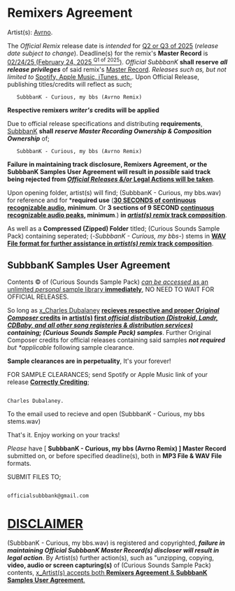 # Remixers Agreement

Artist(s): <ins>Avrno</ins>. 


   The _Official Remix_ release date is _intended_ for <ins>Q2 or Q3 of 2025</ins> (_release date subject to change_). Deadline(s) for the remix's **Master Record** is <ins>02/24/25 (February 24, 2025 <sup>Q1 of 2025</sup>)</ins>. _Official SubbbanK_ **shall** **reserve** ***all release privileges*** of said remix's <ins>Master Record</ins>. _Releases such as, but not limited to_ <ins>Spotify, Apple Music, iTunes, etc.</ins>. Upon Official Release, publishing titles/credits will reflect as such;  

       SubbbanK - Curious, my bbs (Avrno Remix) 

**Respective remixers _writer's_ credits will be applied** 


Due to official release specifications and distributing **requirements**, <ins>SubbbanK</ins> **shall** ***reserve Master Recording Ownership & Composition Ownership*** of;

       SubbbanK - Curious, my bbs (Avrno Remix)
              
**Failure in maintaining track disclosure, Remixers Agreement, or the SubbbanK Samples User Agreement will result in _possible_ said track being **rejected** from <ins>_Official Releases &/or_ Legal Actions will be taken</ins>**. 

Upon opening folder, artist(s) will find; (SubbbanK - Curious, my bbs.wav) for reference and for ***required use** (<ins>**30 SECONDS of continuous recognizable audio</ins>, minimum**. Or **3 sections of 9 SECOND <ins>continuous recognizable audio peaks</ins>, minimum**.) **in <ins>_artist(s) remix_ track composition</ins>**.




As well as a **Compressed (Zipped) Folder** titled; (Curious Sounds Sample Pack) containing seperated;    (-_SubbbanK - Curious, my bbs_-) stems in **<ins>WAV File format for further assistance in _artist(s) remix_ track composition</ins>**.  

## SubbbanK Samples User Agreement





Contents ©️   of (Curious Sounds Sample Pack) <ins>_can be accessed_ as an unlimited _personal_ sample library **immediately**</ins>, NO NEED TO WAIT FOR OFFICIAL RELEASES. 

So long as <ins>x_Charles Dubalaney</ins> <ins>**recieves respective and proper ***Original Composer*** credits</ins> in [artist(s)](https://open.spotify.com/artist/3yrCt5XPu5Hmb7Yf6X7DTj?si=CPZhAu6HSlaHpGAPRv5KxA) <ins>first *_official distribution_ (Distrokid, Landr, CDBaby, and all other song registeries & distribution services)</ins> containing; (Curious Sounds Sample Pack) samples***.  Further Original Composer credits for official releases containing said samples _**not required** but *applicable_ following sample clearance.


**Sample clearances are in perpetuality**, It's your forever! 

FOR SAMPLE CLEARANCES; 
send Spotify or Apple Music link of your release [**Correctly Crediting**](https://www.google.com/search?q=landr+adding+composer+and+publisher+name&client=opera&sca_esv=9029f727d4831701&sxsrf=ADLYWIKw3IRyuDgA86NgMFHKyJm1daMiRg%3A1735033624056&ei=GINqZ6SMA9CCp84P-eGt2QQ&ved=0ahUKEwik-Nb2j8CKAxVQwckDHflwK0sQ4dUDCBA&uact=5&oq=landr+adding+composer+and+publisher+name&gs_lp=Egxnd3Mtd2l6LXNlcnAiKGxhbmRyIGFkZGluZyBjb21wb3NlciBhbmQgcHVibGlzaGVyIG5hbWUyCBAhGKABGMMEMggQIRigARjDBDIIECEYoAEYwwRI1lZQ6AVY709wAXgBkAEBmAHXAaAB5ByqAQYwLjI1LjG4AQPIAQD4AQGYAhegAqAYwgIKEAAYsAMY1gQYR8ICBBAjGCfCAggQABiABBiiBMICBxAjGLACGCfCAgoQIRigARjDBBgKmAMAiAYBkAYIkgcGMS4yMS4xoAfUlgE&sclient=gws-wiz-serp); 

                                                                                                                             Charles Dubalaney. 
                                                                                                                                           
To the email used to recieve and open   (SubbbanK - Curious, my bbs stems.wav)                                                                                                                                          

   


That's it. Enjoy working on your tracks! 

 _Please_ have [ **SubbbanK - Curious, my bbs (Avrno Remix) ] Master Record** submitted on, or before specified deadline(s), both in **MP3 File & WAV File** formats.

 SUBMIT FILES TO;

                                                                                         officialsubbbank@gmail.com



# <INS>**DISCLAIMER**</INS>
(SubbbanK - Curious, my bbs.wav) is registered and copyrighted, ***failure in maintaining Official SubbbanK Master Record(s) discloser **will** result in legal action***. By Artist(s) further action(s), such as "unzipping, copying, **video, audio or screen capturing(s)** of (Curious Sounds Sample Pack) contents, <ins>x_Artist(s) accepts both **Remixers Agreement** & **SubbbanK Samples User Agreement**.</ins>  
